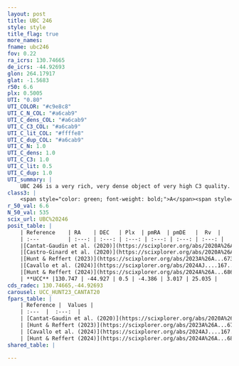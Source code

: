 ```yaml
---
layout: post
title: UBC 246
style: style
title_flag: true
more_names: 
fname: ubc246
fov: 0.22
ra_icrs: 130.74665
de_icrs: -44.92693
glon: 264.17917
glat: -1.5683
r50: 6.6
plx: 0.5005
UTI: "0.80"
UTI_COLOR: "#c9e8c8"
UTI_C_N_COL: "#a6cab9"
UTI_C_dens_COL: "#a6cab9"
UTI_C_C3_COL: "#a6cab9"
UTI_C_lit_COL: "#ffffe8"
UTI_C_dup_COL: "#a6cab9"
UTI_C_N: 1.0
UTI_C_dens: 1.0
UTI_C_C3: 1.0
UTI_C_lit: 0.5
UTI_C_dup: 1.0
UTI_summary: |
    UBC 246 is a very rich, very dense object of very high C3 quality. It is moderately studied in the literature.
class3: |
    <span style="color: green; font-weight: bold;">A</span><span style="color: green; font-weight: bold;">A</span>
r_50_val: 6.6
N_50_val: 535
scix_url: UBC%20246
posit_table: |
    | Reference    | RA    | DEC   | Plx  | pmRA  | pmDE   |  Rv  |
    | :---         | :---: | :---: | :---: | :---: | :---: | :---: |
    |[Cantat-Gaudin et al. (2020)](https://scixplorer.org/abs/2020A%26A...640A...1C) | 130.734 | -44.932 | 0.485 | -4.429 | 2.991 | -- |
    |[Castro-Ginard et al. (2020)](https://scixplorer.org/abs/2020A%26A...635A..45C) | 130.757 | -44.945 | 0.483 | -4.43 | 2.986 | -- |
    |[Hunt & Reffert (2023)](https://scixplorer.org/abs/2023A%26A...673A.114H) | 130.73 | -44.926 | 0.508 | -4.388 | 3.02 | 24.793 |
    |[Cavallo et al. (2024)](https://scixplorer.org/abs/2024AJ....167...12C) | 130.753 | -44.926 | 0.508 | -- | -- | -- |
    |[Hunt & Reffert (2024)](https://scixplorer.org/abs/2024A%26A...686A..42H) | 130.73 | -44.926 | 0.508 | -4.388 | 3.02 | 24.793 |
    | **UCC** |130.747 | -44.927 | 0.5 | -4.386 | 3.017 | 25.035 | 
cds_radec: 130.74665,-44.92693
carousel: UCC_HUNT23_CANTAT20
fpars_table: |
    | Reference |  Values |
    | :---  |  :---:  |
    | [Cantat-Gaudin et al. (2020)](https://scixplorer.org/abs/2020A%26A...640A...1C) | `AVNN=1.59, DMNN=11.63, AgeNN=8.5` |
    | [Hunt & Reffert (2023)](https://scixplorer.org/abs/2023A%26A...673A.114H) | `AV50=1.604, diffAV50=1.701, MOD50=11.326, logAge50=8.458` |
    | [Cavallo et al. (2024)](https://scixplorer.org/abs/2024AJ....167...12C) | `AV50=1.65, dMod50=11.37, logAge50=8.58, [Fe/H]50=0.42` |
    | [Hunt & Reffert (2024)](https://scixplorer.org/abs/2024A%26A...686A..42H) | `MassJ=2771.71` |
shared_table: |
    
---
```

